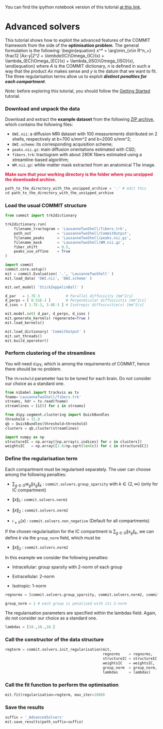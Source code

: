 
You can find the ipython notebook version of this tutorial [at this link](tutorial_solvers.ipynb).

# Advanced solvers

This tutorial shows how to exploit the advanced features of the COMMIT framework from the side of the **optimisation problem**. The general formulation is the following:
\begin{equation}
x^* = \arg\min_{x\in R^n_+} \frac12 \|Ax-y\|_2^2 + \lambda_{IC}\Omega_{IC}(x) + \lambda_{EC}\Omega_{EC}(x) + \lambda_{ISO}\Omega_{ISO}(x),
\end{equation}
where $A$ is the COMMIT dictionary, $n$ is defined in such a way that the product $Ax$ makes sense and $y$ is the datum that we want to fit. The three regularisation terms allow us to exploit ***distinct penalties for each compartment***.

*Note*: before exploring this tutorial, you should follow the [Getting Started](https://github.com/daducci/COMMIT/tree/master/doc/tutorials/GettingStarted) tutorial.


### Download and unpack the data

Download and extract the **example dataset** from the following [ZIP archive](http://hardi.epfl.ch/static/data/COMMIT_demos/LausanneTwoShell.zip), which contains the following files:

- `DWI.nii`: a diffusion MRI dataset with 100 measurements distributed on 2 shells, respectively at b=700 s/mm^2 and b=2000 s/mm^2;
- `DWI.scheme`: its corresponding acquisition scheme;
- `peaks.nii.gz`: main diffusion orientations estimated with CSD;
- `fibers.trk`: tractogram with about 280K fibers estimated using a streamline-based algorithm;
- `WM.nii.gz`: white-matter mask extracted from an anatomical T1w image.


<span style="color:crimson">**Make sure that your working directory is the folder where you unzipped the downloaded archive.**</span>


```python
path_to_the_directory_with_the_unzipped_archive = '.' # edit this
cd path_to_the_directory_with_the_unzipped_archive
```

### Load the usual COMMIT structure


```python
from commit import trk2dictionary

trk2dictionary.run(
    filename_tractogram = 'LausanneTwoShell/fibers.trk',
    path_out            = 'LausanneTwoShell/CommitOutput',
    filename_peaks      = 'LausanneTwoShell/peaks.nii.gz',
    filename_mask       = 'LausanneTwoShell/WM.nii.gz',
    fiber_shift         = 0.5,
    peaks_use_affine    = True
)

import commit
commit.core.setup() 
mit = commit.Evaluation( '.', 'LausanneTwoShell' )
mit.load_data( 'DWI.nii', 'DWI.scheme' )

mit.set_model( 'StickZeppelinBall' )

d_par   = 1.7E-3            # Parallel diffusivity [mm^2/s]
d_perps = [ 0.51E-3 ]       # Perpendicular diffusivitis [mm^2/s]
d_isos = [ 1.7E-3, 3.0E-3 ] # Isotropic diffusivitie(s) [mm^2/s]

mit.model.set( d_par, d_perps, d_isos )
mit.generate_kernels( regenerate=True )
mit.load_kernels()

mit.load_dictionary( 'CommitOutput' )
mit.set_threads()
mit.build_operator()
```

### Perform clustering of the streamlines

You will need `dipy`, which is among the requirements of COMMIT, hence there should be no problem.

The `threshold` parameter has to be tuned for each brain. Do not consider our choice as a standard one.


```python
from nibabel import trackvis as tv
fname='LausanneTwoShell/fibers.trk'
streams, hdr = tv.read(fname)
streamlines = [i[0] for i in streams]

from dipy.segment.clustering import QuickBundles
threshold = 15.0
qb = QuickBundles(threshold=threshold)
clusters = qb.cluster(streamlines)

import numpy as np
structureIC = np.array([np.array(c.indices) for c in clusters])
weightsIC   = np.array([1.0/np.sqrt(len(c)) for c in structureIC])
```

### Define the regularisation term
Each compartment must be regularised separately. The user can choose among the following penalties:

- $\sum_{g\in G}w_g\|x_g\|_k$ : `commit.solvers.group_sparsity` with $k\in \{2, \infty\}$ (only for IC compartment)

- $\|x\|_1$ : `commit.solvers.norm1`

- $\|x\|_2$ : `commit.solvers.norm2`

- $\iota_{\ge 0}(x)$ : `commit.solvers.non_negative` (Default for all compartments)

If the chosen regularisation for the IC compartment is $\sum_{g\in G}\|x_g\|_k$, we can define $k$ via the `group_norm` field, which must be

- $\|x\|_2$ : `commit.solvers.norm2`

In this example we consider the following penalties:

- Intracellular: group sparsity with 2-norm of each group

- Extracellular: 2-norm

- Isotropic: 1-norm


```python
regnorms = [commit.solvers.group_sparsity, commit.solvers.norm2, commit.solvers.norm1]

group_norm = 2 # each group is penalised with its 2-norm
```

The regularisation parameters are specified within the lambdas field. Again, do not consider our choice as a standard one.


```python
lambdas = [10.,10.,10.]
```

### Call the constructor of the data structure


```python
regterm = commit.solvers.init_regularisation(mit,
                                             regnorms    = regnorms,
                                             structureIC = structureIC,
                                             weightsIC   = weightsIC,
                                             group_norm  = group_norm,
                                             lambdas     = lambdas)
```

### Call the fit function to perform the optimisation


```python
mit.fit(regularisation=regterm, max_iter=1000)
```

### Save the results


```python
suffix = '_AdvancedSolvers'
mit.save_results(path_suffix=suffix)
```
